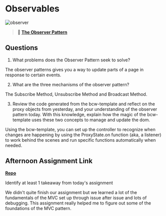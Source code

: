 # Observables

![observer](https://bcw.blob.core.windows.net/public/img/journals/8014045611652045)

> **📖 [The Observer Pattern](https://codeworksacademy.com/fs-student-guide/resources/wk3/04-Observer-Pattern)**

## Questions

1. What problems does the Observer Pattern seek to solve?

The observer patterns gives you a way to update parts of a page in response to certain events.

2. What are the three mechanisms of the observer pattern?

The Subscribe Method, Unsubscribe Method and Broadcast Method.

3. Review the code generated from the bcw-template and reflect on the proxy objects from yesterday, and your understanding of the observer pattern today. With this knowledge, explain how the magic of the bcw-template uses these two concepts to manage and update the dom.

Using the bcw-template, you can set up the controller to recognize when changes are happening by using the ProxyState.on function (aka, a listener) to work behind the scenes and run specific functions automatically when needed.

## Afternoon Assignment Link

**[Repo](https://github.com/TimothyMcCormick/taskmaster)**

Identify at least 1 takeaway from today's assignment

We didn't quite finish our assignment but we learned a lot of the fundamentals of the MVC set up through issue after issue and lots of debugging. This assignment really helped me to figure out some of the foundations of the MVC pattern.